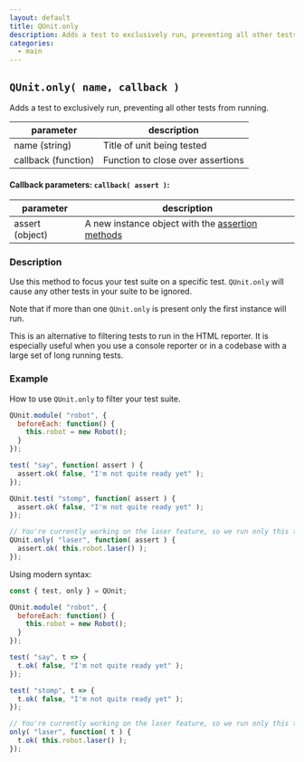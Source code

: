 ```yaml
---
layout: default
title: QUnit.only
description: Adds a test to exclusively run, preventing all other tests from running.
categories:
  - main
---
```


## `QUnit.only( name, callback )`

Adds a test to exclusively run, preventing all other tests from running.

| parameter | description |
|-----------|-------------|
| name (string) | Title of unit being tested |
| callback (function) | Function to close over assertions |

#### Callback parameters: `callback( assert )`:

| parameter | description |
|-----------|-------------|
| assert (object) | A new instance object with the [assertion methods](/assert) |

### Description

Use this method to focus your test suite on a specific test. `QUnit.only` will cause any other tests in your suite to be ignored.

Note that if more than one `QUnit.only` is present only the first instance will run.

This is an alternative to filtering tests to run in the HTML reporter. It is especially useful when you use a console reporter or in a codebase with a large set of long running tests.

### Example

How to use `QUnit.only` to filter your test suite.

```js
QUnit.module( "robot", {
  beforeEach: function() {
    this.robot = new Robot();
  }
});

test( "say", function( assert ) {
  assert.ok( false, "I'm not quite ready yet" );
});

QUnit.test( "stomp", function( assert ) {
  assert.ok( false, "I'm not quite ready yet" );
});

// You're currently working on the laser feature, so we run only this test
QUnit.only( "laser", function( assert ) {
  assert.ok( this.robot.laser() );
});
```

Using modern syntax:

```js
const { test, only } = QUnit;

QUnit.module( "robot", {
  beforeEach: function() {
    this.robot = new Robot();
  }
});

test( "say", t => {
  t.ok( false, "I'm not quite ready yet" );
});

test( "stomp", t => {
  t.ok( false, "I'm not quite ready yet" );
});

// You're currently working on the laser feature, so we run only this test
only( "laser", function( t ) {
  t.ok( this.robot.laser() );
});
```

